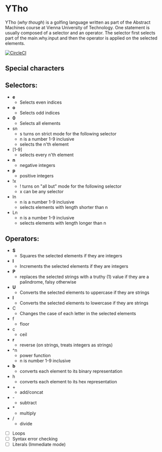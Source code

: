 # YTho
YTho (*why though*) is a golfing language written as part of the Abstract Machines course at Vienna University of Technology. One statement is usually composed of a selector and an operator. The selector first selects part of the main.why.input and then the operator is applied on the selected elements.

[![CircleCI](https://circleci.com/gh/pa-pi/why/tree/master.svg?style=svg)](https://circleci.com/gh/pa-pi/why/tree/master)

## Special characters

## Selectors:
* **e**
  * Selects even indices
* **o**
  * Selects odd indices
* **0**
  * Selects all elements
* sn
  * s turns on strict mode for the following selector
  * n is a number 1-9 inclusive
  * selects the n'th element
* [1-9]
  * selects every n'th element
* **n**
  * negative integers
* **p**
  * positive integers
* !x
  * ! turns on "all but" mode for the following selector
  * x can be any selector
* ln
  * n is a number 1-9 inclusive
  * selects elements with length shorter than n
* Ln
  * n is a number 1-9 inclusive
  * selects elements with length longer than n
  
## Operators:
* **S**
  * Squares the selected elements if they are integers
* **I**
  * Increments the selected elements if they are integers
* **P**
  * replaces the selected strings with a truthy (1) value if they are a palindrome, falsy otherwise
* **U**
  * Converts the selected elements to uppercase if they are strings
* **l**
  * Converts the selected elements to lowercase if they are strings
* C
  * Changes the case of each letter in the selected elements
* f
  * floor
* c
  * ceil
* **r**
  * reverse (on strings, treats integers as strings)
* ^n
  * power function
  * n is number 1-9 inclusive
* **b**
  * converts each element to its binary representation
* h
  * converts each element to its hex representation
* \+
  * add/concat
* \- 
  * subtract
* \*
  * multiply
* /
  * divide
  
- [ ] Loops
- [ ] Syntax error checking
- [ ] Literals (Immediate mode)
